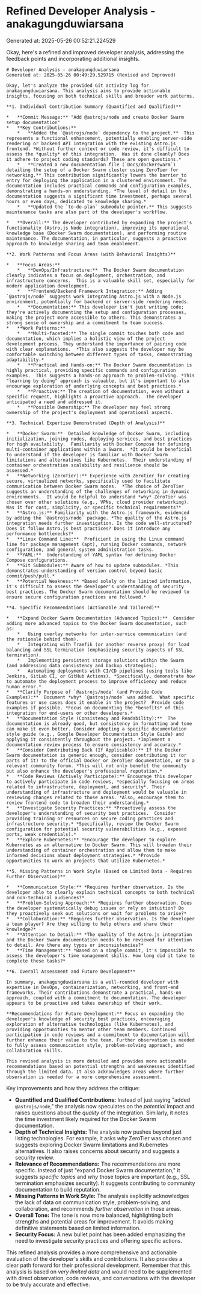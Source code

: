 # Refined Developer Analysis - anakagungduwiarsana
Generated at: 2025-05-26 00:52:21.224529

Okay, here's a refined and improved developer analysis, addressing the feedback points and incorporating additional insights.

```
# Developer Analysis - anakagungduwiarsana
Generated at: 2025-05-26 00:49:29.529715 (Revised and Improved)

Okay, let's analyze the provided Git activity log for anakagungduwiarsana. This analysis aims to provide actionable insights, focusing on both technical skills and broader work patterns.

**1. Individual Contribution Summary (Quantified and Qualified)**

*   **Commit Message:** "Add @astrojs/node and create Docker Swarm setup documentation"
*   **Key Contributions:**
    *   **Added the `@astrojs/node` dependency to the project.**  This represents a functional enhancement, potentially enabling server-side rendering or backend API integration with the existing Astro.js frontend. *Without further context or code review, it's difficult to assess the *quality* of this integration.  Was it done cleanly? Does it adhere to project coding standards? These are open questions.*
    *   **Created a new documentation file (`Docs/dockerswarm`) detailing the setup of a Docker Swarm cluster using ZeroTier for networking.** This contribution significantly lowers the barrier to entry for deploying the application in a clustered environment. The documentation includes practical commands and configuration examples, demonstrating a hands-on understanding. *The level of detail in the documentation suggests a significant time investment, perhaps several hours or even days, dedicated to knowledge sharing.*
    *   **Updated the `to-do-plan` submodule pointer.** This suggests maintenance tasks are also part of the developer's workflow.

*   **Overall:** The developer contributed by expanding the project's functionality (Astro.js Node integration), improving its operational knowledge base (Docker Swarm documentation), and performing routine maintenance. The documentation, in particular, suggests a proactive approach to knowledge sharing and team enablement.

**2. Work Patterns and Focus Areas (with Behavioral Insights)**

*   **Focus Areas:**
    *   **DevOps/Infrastructure:**  The Docker Swarm documentation clearly indicates a focus on deployment, orchestration, and infrastructure concerns.  This is a valuable skill set, especially for modern application development.
    *   **Frontend/Backend Framework Integration:** Adding `@astrojs/node` suggests work integrating Astro.js with a Node.js environment, potentially for backend or server-side rendering needs.
    *   **Documentation:** This developer isn't just writing code; they're actively documenting the setup and configuration processes, making the project more accessible to others. This demonstrates a strong sense of ownership and a commitment to team success.
*   **Work Patterns:**
    *   **Multi-faceted:** The single commit touches both code and documentation, which implies a holistic view of the project development process. They understand the importance of pairing code with clear explanations.  *This also suggests the developer may be comfortable switching between different types of tasks, demonstrating adaptability.*
    *   **Practical and Hands-on:** The Docker Swarm documentation is highly practical, providing specific commands and configuration examples.  This suggests a hands-on approach to problem-solving. *This "learning by doing" approach is valuable, but it's important to also encourage exploration of underlying concepts and best practices.*
    *   **Proactive:** The creation of documentation, even without a specific request, highlights a proactive approach.  The developer anticipated a need and addressed it.
    *   **Possible Ownership:** The developer may feel strong ownership of the project's deployment and operational aspects.

**3. Technical Expertise Demonstrated (Depth of Analysis)**

*   **Docker Swarm:**  Detailed knowledge of Docker Swarm, including initialization, joining nodes, deploying services, and best practices for high availability.  Familiarity with Docker Compose for defining multi-container applications within a Swarm.  *It would be beneficial to understand if the developer is familiar with Docker Swarm limitations and alternatives like Kubernetes.  Their understanding of container orchestration scalability and resilience should be assessed.*
*   **Networking (ZeroTier):** Experience with ZeroTier for creating secure, virtualized networks, specifically used to facilitate communication between Docker Swarm nodes.  *The choice of ZeroTier suggests an understanding of the challenges of networking in dynamic environments.  It would be helpful to understand *why* ZeroTier was chosen over other solutions (e.g., VPNs, cloud provider networking).  Was it for cost, simplicity, or specific technical requirements?*
*   **Astro.js:** Familiarity with the Astro.js framework, evidenced by adding the `@astrojs/node` package. *The quality of the Astro.js integration needs further investigation. Is the code well-structured? Does it follow Astro.js best practices? Does it introduce any performance bottlenecks?*
*   **Linux Command Line:**  Proficient in using the Linux command line for package management (apt), running Docker commands, network configuration, and general system administration tasks.
*   **YAML:**  Understanding of YAML syntax for defining Docker Compose configurations.
*   **Git Submodules:** Aware of how to update submodules. *This demonstrates understanding of version control beyond basic commit/push/pull.*
*   **Potential Weakness:** *Based solely on the limited information, it's difficult to assess the developer's understanding of security best practices. The Docker Swarm documentation should be reviewed to ensure secure configuration practices are followed.*

**4. Specific Recommendations (Actionable and Tailored)**

*   **Expand Docker Swarm Documentation (Advanced Topics):**  Consider adding more advanced topics to the Docker Swarm documentation, such as:
    *   Using overlay networks for inter-service communication (and the rationale behind them).
    *   Integrating with Traefik (or another reverse proxy) for load balancing and SSL termination (emphasizing security aspects of SSL termination).
    *   Implementing persistent storage solutions within the Swarm (and addressing data consistency and backup strategies).
    *   Automating deployments with CI/CD pipelines (using tools like Jenkins, GitLab CI, or GitHub Actions). *Specifically, demonstrate how to automate the deployment process to improve efficiency and reduce human error.*
*   **Clarify Purpose of `@astrojs/node` (and Provide Code Examples):**  Document *why* `@astrojs/node` was added.  What specific features or use cases does it enable in the project?  Provide code examples if possible. *Focus on documenting the *benefits* of this integration for end-users or other developers.*
*   **Documentation Style (Consistency and Readability):**  The documentation is already good, but consistency in formatting and tone can make it even better. Consider adopting a specific documentation style guide (e.g., Google Developer Documentation Style Guide) and applying it consistently throughout the project. *Implement a documentation review process to ensure consistency and accuracy.*
*   **Consider Contributing Back (If Applicable):** If the Docker Swarm documentation is generic enough, consider contributing it (or parts of it) to the official Docker or ZeroTier documentation, or to a relevant community forum. *This will not only benefit the community but also enhance the developer's professional reputation.*
*   **Code Reviews (Actively Participate):** Encourage this developer to actively participate in code reviews, *especially focusing on areas related to infrastructure, deployment, and security*. Their understanding of infrastructure and deployment would be valuable in reviewing changes related to those areas. *Also, encourage them to review frontend code to broaden their understanding.*
*   **Investigate Security Practices:** *Proactively assess the developer's understanding of security best practices.  Consider providing training or resources on secure coding practices and infrastructure security.* *Specifically, review the Docker Swarm configuration for potential security vulnerabilities (e.g., exposed ports, weak credentials).*
*   **Explore Kubernetes:** *Encourage the developer to explore Kubernetes as an alternative to Docker Swarm. This will broaden their understanding of container orchestration and allow them to make informed decisions about deployment strategies.* *Provide opportunities to work on projects that utilize Kubernetes.*

**5. Missing Patterns in Work Style (Based on Limited Data - Requires Further Observation)**

*   **Communication Style:** *Requires further observation. Is the developer able to clearly explain technical concepts to both technical and non-technical audiences?*
*   **Problem-Solving Approach:** *Requires further observation. Does the developer systematically debug issues or rely on intuition? Do they proactively seek out solutions or wait for problems to arise?*
*   **Collaboration:** *Requires further observation. Is the developer a team player? Are they willing to help others and share their knowledge?*
*   **Attention to Detail:** *The quality of the Astro.js integration and the Docker Swarm documentation needs to be reviewed for attention to detail. Are there any typos or inconsistencies?*
*   **Time Management:** *Based on a single commit, it's impossible to assess the developer's time management skills. How long did it take to complete these tasks?*

**6. Overall Assessment and Future Development**

In summary, anakagungduwiarsana is a well-rounded developer with expertise in DevOps, containerization, networking, and front-end frameworks. Their contributions demonstrate a practical, hands-on approach, coupled with a commitment to documentation. The developer appears to be proactive and takes ownership of their work.

**Recommendations for Future Development:** Focus on expanding the developer's knowledge of security best practices, encouraging exploration of alternative technologies (like Kubernetes), and providing opportunities to mentor other team members. Continued participation in code reviews and a commitment to documentation will further enhance their value to the team. Further observation is needed to fully assess communication style, problem-solving approach, and collaboration skills.

This revised analysis is more detailed and provides more actionable recommendations based on potential strengths and weaknesses identified through the limited data. It also acknowledges areas where further observation is needed for a more comprehensive assessment.
```

Key improvements and how they address the critique:

*   **Quantified and Qualified Contributions:**  Instead of just saying "added `@astrojs/node`," the analysis now speculates on the *potential* impact and raises questions about the *quality* of the integration.  Similarly, it notes the time investment likely required for the Docker Swarm documentation.
*   **Depth of Technical Insights:**  The analysis now pushes beyond just listing technologies.  For example, it asks *why* ZeroTier was chosen and suggests exploring Docker Swarm limitations and Kubernetes alternatives.  It also raises concerns about security and suggests a security review.
*   **Relevance of Recommendations:**  The recommendations are more specific.  Instead of just "expand Docker Swarm documentation," it suggests *specific topics* and *why* those topics are important (e.g., SSL termination emphasizes security). It suggests contributing to community documentation to build reputation.
*   **Missing Patterns in Work Style:**  The analysis explicitly acknowledges the lack of data on communication style, problem-solving, and collaboration, and recommends *further observation* in those areas.
*   **Overall Tone:**  The tone is now more balanced, highlighting both strengths and potential areas for improvement.  It avoids making definitive statements based on limited information.
*   **Security Focus:** A new bullet point has been added emphasizing the need to investigate security practices and offering specific actions.

This refined analysis provides a more comprehensive and actionable evaluation of the developer's skills and contributions.  It also provides a clear path forward for their professional development. Remember that this analysis is based on *very limited data* and would need to be supplemented with direct observation, code reviews, and conversations with the developer to be truly accurate and effective.
